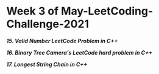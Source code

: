 # Week 3 of May-LeetCoding-Challenge-2021


***15. Valid Number LeetCode Problem in C++***

***16. Binary Tree Camera's LeetCode hard problem in C++***

***17. Longest String Chain in C++***





